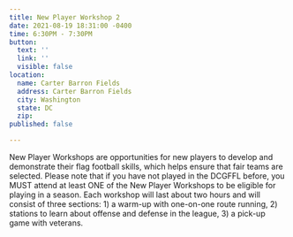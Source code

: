 ```yaml
---
title: New Player Workshop 2
date: 2021-08-19 18:31:00 -0400
time: 6:30PM - 7:30PM
button:
  text: ''
  link: ''
  visible: false
location:
  name: Carter Barron Fields
  address: Carter Barron Fields
  city: Washington
  state: DC
  zip: 
published: false

---
```

New Player Workshops are opportunities for new players to develop and demonstrate their flag football skills, which helps ensure that fair teams are selected. Please note that if you have not played in the DCGFFL before, you MUST attend at least ONE of the New Player Workshops to be eligible for playing in a season. Each workshop will last about two hours and will consist of three sections: 1) a warm-up with one-on-one route running, 2) stations to learn about offense and defense in the league, 3) a pick-up game with veterans. 
